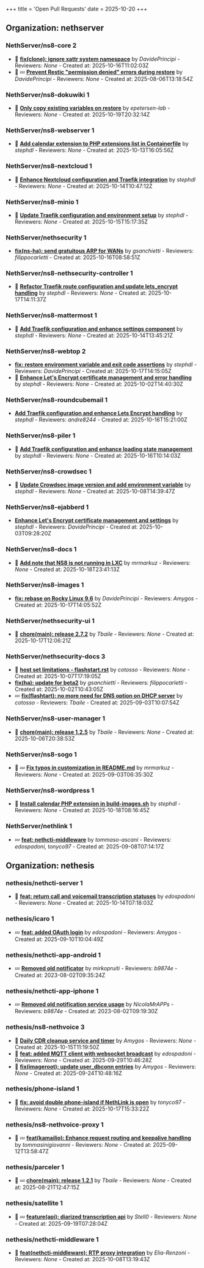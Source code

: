 +++
title = 'Open Pull Requests'
date = 2025-10-20
+++

## Organization: nethserver

### NethServer/ns8-core 2 

- :eyes:  **[fix(clone): ignore xattr system namespace](https://github.com/NethServer/ns8-core/pull/960)** by *DavidePrincipi* - Reviewers: *None* - Created at: 2025-10-16T11:02:03Z
- :eyes: :zzz: **[Prevent Restic "permission denied" errors during restore](https://github.com/NethServer/ns8-core/pull/920)** by *DavidePrincipi* - Reviewers: *None* - Created at: 2025-08-06T13:18:54Z

### NethServer/ns8-dokuwiki 1 

- :eyes:  **[Only copy existing variables on restore](https://github.com/NethServer/ns8-dokuwiki/pull/51)** by *epetersen-lab* - Reviewers: *None* - Created at: 2025-10-19T20:32:14Z

### NethServer/ns8-webserver 1 

- :eyes:  **[Add calendar extension to PHP extensions list in Containerfile](https://github.com/NethServer/ns8-webserver/pull/108)** by *stephdl* - Reviewers: *None* - Created at: 2025-10-13T16:05:56Z

### NethServer/ns8-nextcloud 1 

- :eyes:  **[Enhance Nextcloud configuration and Traefik integration](https://github.com/NethServer/ns8-nextcloud/pull/160)** by *stephdl* - Reviewers: *None* - Created at: 2025-10-14T10:47:12Z

### NethServer/ns8-minio 1 

- :eyes:  **[Update Traefik configuration and environment setup](https://github.com/NethServer/ns8-minio/pull/14)** by *stephdl* - Reviewers: *None* - Created at: 2025-10-15T15:17:35Z

### NethServer/nethsecurity 1 

-   **[fix(ns-ha): send gratuitous ARP for WANs](https://github.com/NethServer/nethsecurity/pull/1400)** by *gsanchietti* - Reviewers: *filippocarletti* - Created at: 2025-10-16T08:58:51Z

### NethServer/ns8-nethsecurity-controller 1 

- :eyes:  **[Refactor Traefik route configuration and update lets_encrypt handling](https://github.com/NethServer/ns8-nethsecurity-controller/pull/121)** by *stephdl* - Reviewers: *None* - Created at: 2025-10-17T14:11:37Z

### NethServer/ns8-mattermost 1 

- :eyes:  **[Add Traefik configuration and enhance settings component](https://github.com/NethServer/ns8-mattermost/pull/119)** by *stephdl* - Reviewers: *None* - Created at: 2025-10-14T13:45:21Z

### NethServer/ns8-webtop 2 

-   **[fix: restore environment variable and exit code assertions](https://github.com/NethServer/ns8-webtop/pull/160)** by *stephdl* - Reviewers: *DavidePrincipi* - Created at: 2025-10-17T14:15:05Z
- :eyes:  **[Enhance Let's Encrypt certificate management and error handling](https://github.com/NethServer/ns8-webtop/pull/157)** by *stephdl* - Reviewers: *None* - Created at: 2025-10-02T14:40:30Z

### NethServer/ns8-roundcubemail 1 

-   **[Add Traefik configuration and enhance Lets Encrypt handling](https://github.com/NethServer/ns8-roundcubemail/pull/59)** by *stephdl* - Reviewers: *andre8244* - Created at: 2025-10-16T15:21:00Z

### NethServer/ns8-piler 1 

- :eyes:  **[Add Traefik configuration and enhance loading state management](https://github.com/NethServer/ns8-piler/pull/48)** by *stephdl* - Reviewers: *None* - Created at: 2025-10-16T10:14:03Z

### NethServer/ns8-crowdsec 1 

- :eyes:  **[Update Crowdsec image version and add environment variable](https://github.com/NethServer/ns8-crowdsec/pull/100)** by *stephdl* - Reviewers: *None* - Created at: 2025-10-08T14:39:47Z

### NethServer/ns8-ejabberd 1 

-   **[Enhance Let's Encrypt certificate management and settings](https://github.com/NethServer/ns8-ejabberd/pull/70)** by *stephdl* - Reviewers: *DavidePrincipi* - Created at: 2025-10-03T09:28:20Z

### NethServer/ns8-docs 1 

- :eyes:  **[Add note that NS8 is not running in LXC](https://github.com/NethServer/ns8-docs/pull/198)** by *mrmarkuz* - Reviewers: *None* - Created at: 2025-10-18T23:41:13Z

### NethServer/ns8-images 1 

-   **[fix: rebase on Rocky Linux 9.6](https://github.com/NethServer/ns8-images/pull/11)** by *DavidePrincipi* - Reviewers: *Amygos* - Created at: 2025-10-17T14:05:52Z

### NethServer/nethsecurity-ui 1 

- :eyes:  **[chore(main): release 2.7.2](https://github.com/NethServer/nethsecurity-ui/pull/659)** by *Tbaile* - Reviewers: *None* - Created at: 2025-10-17T12:06:21Z

### NethServer/nethsecurity-docs 3 

- :eyes:  **[host set limitations -  flashstart.rst](https://github.com/NethServer/nethsecurity-docs/pull/211)** by *cotosso* - Reviewers: *None* - Created at: 2025-10-07T17:19:05Z
-   **[fix(ha): update for beta2](https://github.com/NethServer/nethsecurity-docs/pull/208)** by *gsanchietti* - Reviewers: *filippocarletti* - Created at: 2025-10-02T10:43:05Z
-  :zzz: **[fix(flashtart): no more need for DNS option on DHCP server](https://github.com/NethServer/nethsecurity-docs/pull/204)** by *cotosso* - Reviewers: *Tbaile* - Created at: 2025-09-03T10:07:54Z

### NethServer/ns8-user-manager 1 

- :eyes:  **[chore(main): release 1.2.5](https://github.com/NethServer/ns8-user-manager/pull/134)** by *Tbaile* - Reviewers: *None* - Created at: 2025-10-06T20:38:53Z

### NethServer/ns8-sogo 1 

- :eyes: :zzz: **[Fix typos in customization in README.md](https://github.com/NethServer/ns8-sogo/pull/44)** by *mrmarkuz* - Reviewers: *None* - Created at: 2025-09-03T06:35:30Z

### NethServer/ns8-wordpress 1 

- :eyes:  **[Install calendar PHP extension in build-images.sh](https://github.com/NethServer/ns8-wordpress/pull/27)** by *stephdl* - Reviewers: *None* - Created at: 2025-10-18T08:16:45Z

### NethServer/nethlink 1 

-  :zzz: **[feat: nethcti-middleware](https://github.com/NethServer/nethlink/pull/72)** by *tommaso-ascani* - Reviewers: *edospadoni, tonyco97* - Created at: 2025-09-08T07:14:17Z

## Organization: nethesis

### nethesis/nethcti-server 1 

- :eyes:  **[feat: return call and voicemail transcription statuses](https://github.com/nethesis/nethcti-server/pull/338)** by *edospadoni* - Reviewers: *None* - Created at: 2025-10-14T07:18:03Z

### nethesis/icaro 1 

-  :zzz: **[feat: added OAuth login](https://github.com/nethesis/icaro/pull/200)** by *edospadoni* - Reviewers: *Amygos* - Created at: 2025-09-10T10:04:49Z

### nethesis/nethcti-app-android 1 

-  :zzz: **[Removed old notificator](https://github.com/nethesis/nethcti-app-android/pull/30)** by *mirkopruiti* - Reviewers: *b9874e* - Created at: 2023-08-02T09:35:24Z

### nethesis/nethcti-app-iphone 1 

-  :zzz: **[Removed old notification service usage](https://github.com/nethesis/nethcti-app-iphone/pull/37)** by *NicolaMrAPPs* - Reviewers: *b9874e* - Created at: 2023-08-02T09:19:30Z

### nethesis/ns8-nethvoice 3 

- :eyes:  **[Daily CDR cleanup service and timer](https://github.com/nethesis/ns8-nethvoice/pull/557)** by *Amygos* - Reviewers: *None* - Created at: 2025-10-15T11:19:50Z
- :eyes:  **[feat: added MQTT client with websocket broadcast](https://github.com/nethesis/ns8-nethvoice/pull/552)** by *edospadoni* - Reviewers: *None* - Created at: 2025-09-29T10:46:28Z
- :eyes:  **[fix(imageroot): update user_dbconn entries](https://github.com/nethesis/ns8-nethvoice/pull/549)** by *Amygos* - Reviewers: *None* - Created at: 2025-09-24T10:48:16Z

### nethesis/phone-island 1 

- :eyes:  **[fix: avoid double phone-island if NethLink is open](https://github.com/nethesis/phone-island/pull/117)** by *tonyco97* - Reviewers: *None* - Created at: 2025-10-17T15:33:22Z

### nethesis/ns8-nethvoice-proxy 1 

- :eyes: :zzz: **[feat(kamailio): Enhance request routing and keepalive handling](https://github.com/nethesis/ns8-nethvoice-proxy/pull/85)** by *tommasinigiovanni* - Reviewers: *None* - Created at: 2025-09-12T13:58:47Z

### nethesis/parceler 1 

- :eyes: :zzz: **[chore(main): release 1.2.1](https://github.com/nethesis/parceler/pull/105)** by *Tbaile* - Reviewers: *None* - Created at: 2025-08-21T12:47:15Z

### nethesis/satellite 1 

- :eyes: :zzz: **[feature(api): diarized transcription api](https://github.com/nethesis/satellite/pull/4)** by *Stell0* - Reviewers: *None* - Created at: 2025-09-19T07:28:04Z

### nethesis/nethcti-middleware 1 

- :eyes:  **[feat(nethcti-middleware): RTP proxy integration](https://github.com/nethesis/nethcti-middleware/pull/4)** by *Elia-Renzoni* - Reviewers: *None* - Created at: 2025-10-08T13:19:43Z


